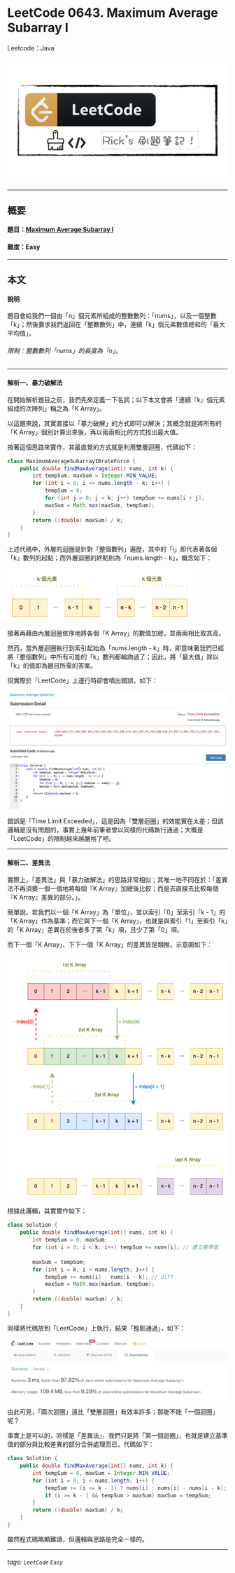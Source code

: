# LeetCode 0643. Maximum Average Subarray I
Leetcode：Java

![](https://github.com/rickbsr/LeetCode/blob/main/pics/leetcode.png?raw=true)

---

## 概要

#### 題目：[Maximum Average Subarray I](https://leetcode.com/problems/maximum-average-subarray-i/)

#### 難度：Easy

---

## 本文

#### 說明

題目會給我們一個由「n」個元素所組成的整數數列：「nums」，以及一個整數「k」；然後要求我們返回在「整數數列」中，連續「k」個元素數值總和的「最大平均值」。

###### 限制：整數數列「nums」的長度為「n」。

---

#### 解析一、暴力破解法

在開始解析題目之前，我們先來定義一下名詞；以下本文會將「連續『k』個元素組成的次陣列」稱之為「K Array」。

以這題來說，其實直接以「暴力破解」的方式即可以解決；其概念就是將所有的「K Array」個別計算出來後，再以兩兩相比的方式找出最大值。

按著這個思路來實作，其最直覺的方式就是利用雙層迴圈，代碼如下：

```java
class MaximumAverageSubarrayIBruteForce {
    public double findMaxAverage(int[] nums, int k) {
        int tempSum, maxSum = Integer.MIN_VALUE;
        for (int i = 0; i <= nums.length - k; i++) {
            tempSum = 0;
            for (int j = 0; j < k; j++) tempSum += nums[i + j];
            maxSum = Math.max(maxSum, tempSum);
        }
        return ((double) maxSum) / k;
    }
}
```

上述代碼中，外層的迴圈是針對「整個數列」遍歷，其中的「i」即代表著各個「k」數列的起點；而外層迴圈的終點則為「nums.length - k」，概念如下：

![](https://github.com/rickbsr/LeetCode/blob/main/pics/0643_maximum_average_subarray_i_nk.png?raw=true)

接著再藉由內層迴圈依序地將各個「K Array」的數值加總，並兩兩相比取其高。

然而，當外層迴圈執行到索引起始為「nums.length - k」時，即意味著我們已經將「整個數列」中所有可能的「k」數列都輪詢過了；因此，將「最大值」除以「k」的值即為題目所需的答案。

但實際於「LeetCode」上運行時卻會噴出錯誤，如下：

![](https://github.com/rickbsr/LeetCode/blob/main/pics/0643_maximum_average_subarray_i_error.png?raw=true)

錯誤是「Time Limit Exceeded」，這是因為「雙層迴圈」的效能實在太差；但該邏輯是沒有問題的，事實上幾年前筆者曾以同樣的代碼執行通過；大概是「LeetCode」的限制越來越嚴格了吧。

---

#### 解析二、差異法

實際上，「差異法」與「暴力破解法」的思路非常相似；其唯一地不同在於：「差異法不再須要一個一個地將每個『K Array』加總後比較；而是去直接去比較每個『K Array』差異的部分。」。

簡單說，若我們以一個「K Array」為「單位」，並以索引「0」至索引「k - 1」的「K Array」作為基準；而它與下一個「K Array」，也就是與索引「1」至索引「k」的「K Array」差異在於後者多了第「k」項，且少了第「0」項。

而下一個「K Array」、下下一個「K Array」的差異皆是類推，示意圖如下：

![](https://github.com/rickbsr/LeetCode/blob/main/pics/0643_maximum_average_subarray_i_diff.png?raw=true)

根據此邏輯，其實實作如下：

```java
class Solution {
    public double findMaxAverage(int[] nums, int k) {
        int tempSum = 0, maxSum;
        for (int i = 0; i < k; i++) tempSum += nums[i]; // 建立基準值

        maxSum = tempSum;
        for (int i = k; i < nums.length; i++) {
            tempSum += nums[i] - nums[i - k]; // diff
            maxSum = Math.max(maxSum, tempSum);
        }
        return ((double) maxSum) / k;
    }
}
```

同樣將代碼放到「LeetCode」上執行，結果「輕鬆通過」，如下：

![](https://github.com/rickbsr/LeetCode/blob/main/pics/0643_maximum_average_subarray_i_pass.png?raw=true)

由此可見，「兩次迴圈」遠比「雙層迴圈」有效率許多；那能不能「一個迴圈」呢？

事實上是可以的，同樣是「差異法」，我們只是將「第一個迴圈」，也就是建立基準值的部分與比較差異的部分合併處理而已，代碼如下：

```java
class Solution {
    public double findMaxAverage(int[] nums, int k) {
        int tempSum = 0, maxSum = Integer.MIN_VALUE;
        for (int i = 0; i < nums.length; i++) {
            tempSum += (i <= k - 1) ? nums[i] : nums[i] - nums[i - k];
            if (i >= k - 1 && tempSum > maxSum) maxSum = tempSum;
        }
        return ((double) maxSum) / k;
    }
}
```

雖然程式碼略顯難讀，但邏輯與思路是完全一樣的。

---

###### tags: `LeetCode` `Easy`